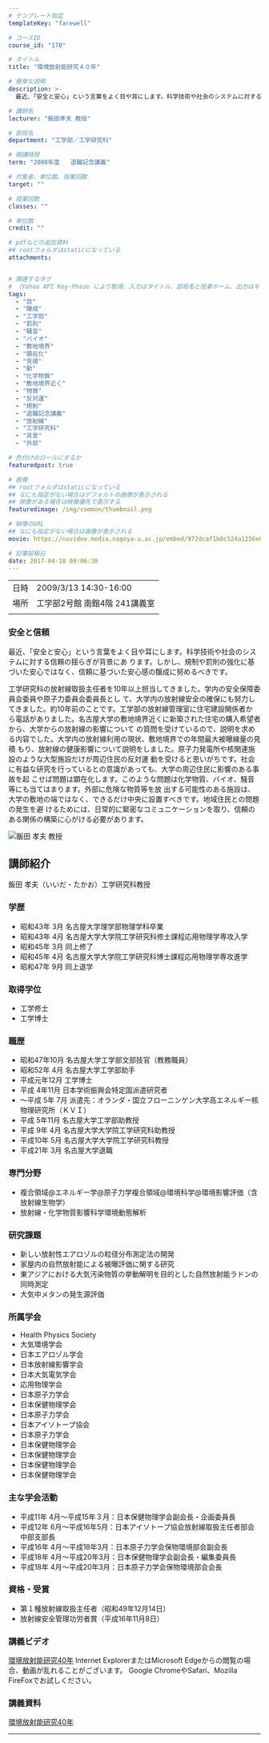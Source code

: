 ```yaml
---
# テンプレート指定
templateKey: "farewell"

# コースID
course_id: "170"

# タイトル
title: "環境放射能研究４０年"

# 簡単な説明
description: >-
  最近、「安全と安心」という言葉をよく目や耳にします。科学技術や社会のシステムに対する信頼の揺らぎが背景にあ ります。しかし、規制や罰則の強化に基づいた安心ではなく、信頼に基づいた安心感の醸成に努めるべきです。 工学研究科の放射線取扱主任者を10年以上担当してきました。学内の安全保障委員会委員や原子力委員会委員長とし て、大学内の放射線安全の確保にも努力してきました。約10年前のことです。工 ....

# 講師名
lecturer: "飯田孝夫 教授"

# 部局名
department: "工学部／工学研究科"

# 開講時限
term: "2008年度	退職記念講義"

# 対象者、単位数、授業回数
target: ""

# 授業回数
classes: ""

# 単位数
credit: ""

# pdfなどの追加資料
## rootフォルダはstaticになっている
attachments:


# 関連するタグ
# （Yahoo API Key-Phase により取得。入力はタイトル、部局名と授業ホーム、出力はキーフレーズ（tags））
tags:
  - "目"
  - "醸成"
  - "工学部"
  - "罰則"
  - "騒音"
  - "バイオ"
  - "敷地境界"
  - "顕在化"
  - "見積"
  - "動"
  - "化学物質"
  - "敷地境界近く"
  - "物質"
  - "反対運"
  - "規制"
  - "退職記念講義"
  - "放射線"
  - "工学研究科"
  - "背景"
  - "外部"

# 色付けのロールにするか
featuredpost: true

# 画像
## rootフォルダはstaticになっている
## なにも指定がない場合はデフォルトの画像が表示される
## 映像がある場合は映像優先で表示する
featuredimage: /img/common/thumbnail.png

# 映像のURL
## なにも指定がない場合は画像が表示される
movie: https://nuvideo.media.nagoya-u.ac.jp/embed/972dcaf1b0c524a1256e8611db70babe1ba94fcc

# 記事投稿日
date: 2017-04-18 09:06:30
---
```


|   |   |
|---|---|
| 日時 | 2009/3/13  14:30-16:00 |
| 場所 | 工学部2号館 南館4階 241講義室 |
|   |   |


### 安全と信頼

最近、「安全と安心」という言葉をよく目や耳にします。科学技術や社会のシステムに対する信頼の揺らぎが背景にあ ります。しかし、規制や罰則の強化に基づいた安心ではなく、信頼に基づいた安心感の醸成に努めるべきです。

工学研究科の放射線取扱主任者を10年以上担当してきました。学内の安全保障委員会委員や原子力委員会委員長とし て、大学内の放射線安全の確保にも努力してきました。約10年前のことです。工学部の放射線管理室に住宅建設関係者か ら電話がありました。名古屋大学の敷地境界近くに新築された住宅の購入希望者から、大学からの放射線の影響について の質問を受けているので、説明を求める内容でした。大学内の放射線利用の現状、敷地境界での年間最大被曝線量の見積 もり、放射線の健康影響について説明をしました。原子力発電所や核関連施設のような大型施設だけが周辺住民の反対運 動を受けると思いがちです。社会に有益な研究を行っているとの意識があっても、大学の周辺住民に影響のある事故を起 こせば問題は顕在化します。このような問題は化学物質、バイオ、騒音等にも当てはまります。外部に危険な物質等を放 出する可能性のある施設は、大学の敷地の端ではなく、できるだけ中央に設置すべきです。地域住民との問題の発生を避 けるためには、日常的に緊密なコミュニケーションを取り、信頼のある関係の構築に心がける必要があります。



![飯田 孝夫 教授](https://ocw.nagoya-u.jp/files/170/s_iida_face.jpg) 
## 講師紹介

飯田 孝夫（いいだ・たかお）工学研究科教授

### 学歴

* 昭和43年 3月 名古屋大学理学部物理学科卒業
* 昭和43年 4月 名古屋大学大学院工学研究科修士課程応用物理学専攻入学
* 昭和45年 3月 同上修了
* 昭和45年 4月 名古屋大学大学院工学研究科博士課程応用物理学専攻進学
* 昭和47年 9月 同上退学

### 取得学位

* 工学修士
* 工学博士

### 職歴

* 昭和47年10月 名古屋大学工学部文部技官（教務職員）
* 昭和52年 4月 名古屋大学工学部助手
* 平成元年12月 工学博士
* 平成 4年11月 日本学術振興会特定国派遣研究者
* 〜平成 5年 7月 派遣先：オランダ・国立フローニンゲン大学高エネルギー核物理研究所（ＫＶＩ）
* 平成 5年11月 名古屋大学工学部助教授
* 平成 9年 4月 名古屋大学大学院工学研究科助教授
* 平成10年 5月 名古屋大学大学院工学研究科教授
* 平成21年 3月 名古屋大学退職

### 専門分野

* 複合領域@エネルギー学@原子力学複合領域@環境科学@環境影響評価（含放射線生物学）
* 放射線・化学物質影響科学環境動態解析

### 研究課題

* 新しい放射性エアロゾルの粒径分布測定法の開発
* 家屋内の自然放射能による被曝評価に関する研究
* 東アジアにおける大気汚染物質の挙動解明を目的とした自然放射能ラドンの同時測定
* 大気中メタンの発生源評価

### 所属学会

* Health Physics Society
* 大気環境学会
* 日本エアロゾル学会
* 日本放射線影響学会
* 日本大気電気学会
* 応用物理学会
* 日本原子力学会
* 日本保健物理学会
* 日本原子力学会
* 日本アイソトープ協会
* 日本原子力学会
* 日本保健物理学会
* 日本保健物理学会
* 日本保健物理学会
* 日本保健物理学会

### 主な学会活動

* 平成11年 4月〜平成15年３月：日本保健物理学会副会長・企画委員長
* 平成12年 6月〜平成16年5月：日本アイソトープ協会放射線取扱主任者部会中部支部長
* 平成16年 4月〜平成18年3月：日本原子力学会保物環境部会副会長
* 平成18年 4月〜平成20年3月：日本保健物理学会副会長・編集委員長
* 平成18年 4月〜平成20年3月：日本原子力学会保物環境部会会長

### 資格・受賞

* 第１種放射線取扱主任者（昭和49年12月14日）
* 放射線安全管理功労者賞（平成16年11月8日）


### 講義ビデオ

<a href="https://nuvideo.media.nagoya-u.ac.jp/embed/331946327eae8cd3114da0229873b7fd7e4fe039" target="blank">環境放射能研究40年</a>
Internet ExplorerまたはMicrosoft Edgeからの閲覧の場合、動画が乱れることがございます。
Google ChromeやSafari、Mozilla FireFoxでお試しください。

### 講義資料

[環境放射能研究40年](https://ocw.nagoya-u.jp/files/170/farewell_iida.pdf) 

-----